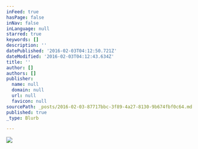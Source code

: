 ```yaml
---
inFeed: true
hasPage: false
inNav: false
inLanguage: null
starred: true
keywords: []
description: ''
datePublished: '2016-02-03T04:12:50.721Z'
dateModified: '2016-02-03T04:12:43.634Z'
title: ''
author: []
authors: []
publisher:
  name: null
  domain: null
  url: null
  favicon: null
sourcePath: _posts/2016-02-03-87717bbc-3f89-4a27-8130-9b674fbf0c64.md
published: true
_type: Blurb

---
```

![](https://the-grid-user-content.s3-us-west-2.amazonaws.com/49518fb3-570b-40f9-afd7-190fca5a3fab.jpg)